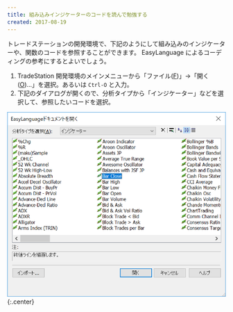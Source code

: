 ```yaml
---
title: 組み込みインジケーターのコードを読んで勉強する
created: 2017-08-19
---
```


トレードステーションの開発環境で、下記のようにして組み込みのインジケーターや、関数のコードを参照することができます。
EasyLanguage によるコーディングの参考にするとよいでしょう。

1. TradeStation 開発環境のメインメニューから「ファイル(<u>F</u>)」→「開く(<u>O</u>)...」を選択。あるいは `Ctrl-O` と入力。
2. 下記のダイアログが開くので、分析タイプから「インジケーター」などを選択して、参照したいコードを選択。

![builtin-indicator.png](builtin-indicator.png){:.center}

